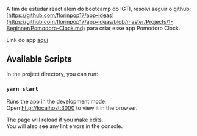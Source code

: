 A fim de estudar react além do bootcamp do IGTI, resolvi seguir o github: [https://github.com/florinpop17/app-ideas](https://github.com/florinpop17/app-ideas/blob/master/Projects/1-Beginner/Pomodoro-Clock.md) para criar esse app Pomodoro Clock.

Link do app [aqui](https://pomodoro-app.maycon-rodrigues.vercel.app/)

## Available Scripts

In the project directory, you can run:

### `yarn start`

Runs the app in the development mode.<br />
Open [http://localhost:3000](http://localhost:3000) to view it in the browser.

The page will reload if you make edits.<br />
You will also see any lint errors in the console.
